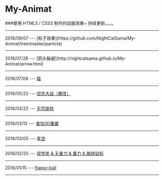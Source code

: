 # My-Animat
###使用 HTML5 / CSS3 制作的动画效果~ 持续更新。。。。
<hr>
2016/09/07 --- [粒子效果](https://github.com/NightCatSama/My-Animat/tree/master/particle)
<hr>
2016/07/28 --- [箭头躲避](http://nightcatsama.github.io/My-Animat/arrow.html)
<hr>

2016/07/06 --- [猫](http://nightcatsama.github.io/My-Animat/cat.html)
<hr>

2016/05/22 --- [坦克大战（魔改）](http://121.42.196.46:8080/home)
<hr>

2016/03/22 --- [无尽旋转](http://nightcatsama.github.io/My-Animat/endless-rotate.html)
<hr>

2016/03/12 --- [害怕3D重置](http://nightcatsama.github.io/My-Animat/3d-fear.html)
<hr>

2016/03/05 --- [星空](http://nightcatsama.github.io/My-Animat/star.html)
<hr>

2016/02/20 --- 
[视觉差 & 无重力 & 重力 & 跟随鼠标](http://nightcatsama.github.io/My-Animat/)
<hr>

2016/01/15 --- [flappy-ball](http://nightcatsama.github.io/My-Animat/flappy-ball.html)
<hr>

